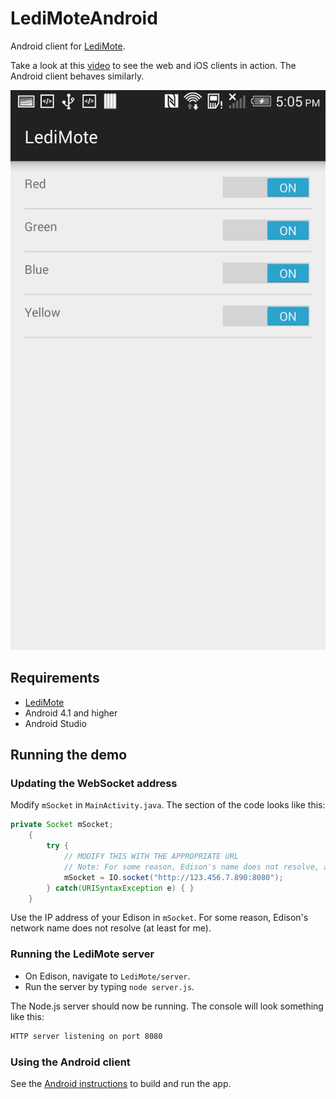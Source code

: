 # LediMoteAndroid

Android client for [LediMote](https://github.com/drejkim/LediMote).

Take a look at this [video](https://youtu.be/i61g4aYkrI0) to see the web and iOS clients in action. The Android client behaves similarly.

![LediMote](https://raw.githubusercontent.com/drejkim/LediMoteAndroid/master/screenshots/LediMote.png)

## Requirements

* [LediMote](https://github.com/drejkim/LediMote)
* Android 4.1 and higher
* Android Studio

## Running the demo

### Updating the WebSocket address

Modify `mSocket` in `MainActivity.java`. The section of the code looks like this:

```java
private Socket mSocket;
    {
        try {
            // MODIFY THIS WITH THE APPROPRIATE URL
            // Note: For some reason, Edison's name does not resolve, and I had to use its IP address
            mSocket = IO.socket("http://123.456.7.890:8080");
        } catch(URISyntaxException e) { }
    }
```

Use the IP address of your Edison in `mSocket`. For some reason, Edison's network name does not resolve (at least for me).

### Running the LediMote server

* On Edison, navigate to `LediMote/server`.
* Run the server by typing `node server.js`.

The Node.js server should now be running. The console will look something like this:

```bash
HTTP server listening on port 8080
```

### Using the Android client

See the [Android instructions](https://developer.android.com/tools/building/building-studio.html) to build and run the app.
